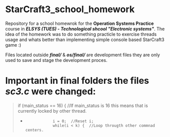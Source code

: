 # StarCraft3_school_homework
Repository for a school homewrok for the **Operation Systems Practice** course in ***ELSYS (TUES) - Technological shcool "Electronic systems"***. The idea of the homework was to do something practicle to exercise threads usage and whats better than implementing simple console based StarCraft3 game :)

Files located outside ***final/*** & ***os/final/*** are development files they are only used to save and stage the development proces.


# Important in final folders the files ***sc3.c*** were changed:

> if (main_status == 16) {	//If main_status is 16 this means that is currently locked by other thread.   
> +					i = 0;	//Reset i;    
> 					while(i < k) {	//Loop througth other commnad centers.


